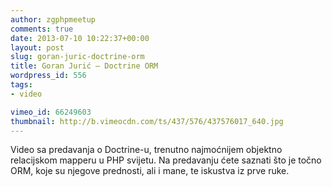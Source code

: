 ```yaml
---
author: zgphpmeetup
comments: true
date: 2013-07-10 10:22:37+00:00
layout: post
slug: goran-juric-doctrine-orm
title: Goran Jurić – Doctrine ORM
wordpress_id: 556
tags:
- video

vimeo_id: 66249603
thumbnail: http://b.vimeocdn.com/ts/437/576/437576017_640.jpg
---
```


Video sa predavanja o Doctrine-u, trenutno najmoćnijem objektno relacijskom mapperu u PHP svijetu. Na predavanju ćete saznati što je točno ORM, koje su njegove prednosti, ali i mane, te iskustva iz prve ruke.
